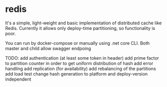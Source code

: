 # redis

It's a simple, light-weight and basic implementation of distributed cache like Redis.
Currently it allows only deploy-time partitioning, so functionality is poor.

You can run by docker-compose or manually using .net core CLI. Both master and child allow swagger endpoing

TODO:
    add authentication (at least some token in header)
    add prime factor to partition counter in order to get uniform distribution of hash
    add error handling
    add replication (for availability)
    add rebalancing of the partitions
    add load test
    change hash generation to platform and deploy-version independent
